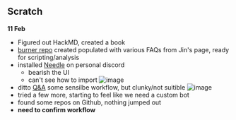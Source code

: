 Scratch
---

**11 Feb**

- Figured out HackMD, created a book
- [burner repo](https://github.com/bealers/eliza-faq) created populated with various FAQs from Jin's page, ready for scripting/analysis
- installed [Needle](needle.gg) on personal discord
    - bearish the UI
    - can't see how to import ![image](https://hackmd.io/_uploads/BkeElVKYye.png)
- ditto [Q&A](https://discord.bots.gg/bots/866819673906348063)
some sensilbe workflow, but clunky/not suitible 
![image](https://hackmd.io/_uploads/Sk0GZIKYJl.png)
- tried a few more, starting to feel like we need a custom bot
- found some repos on Github, nothing jumped out
- **need to confirm workflow**

